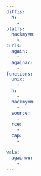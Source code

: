 ```yaml
---
diffis:
  h:
    -
platfs:
  hackmyvm:
    -
curls:
  again:
    -
  againac:
    -
functions:
  unix:
    -
  h:
    -
  hackmyvm:
    -
  source:
    -
  rce:
    -
  cap:
    -

wals:
  againwu:
    -
---
```


